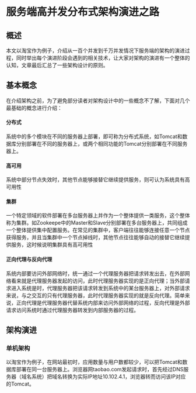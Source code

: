 <h1>服务端高并发分布式架构演进之路</h1>
<h2>概述</h2>
<p>本文以淘宝作为例子，介绍从一百个并发到千万并发情况下服务端的架构的演进过程，同时举出每个演进阶段会遇到的相关技术，让大家对架构的演进有一个整体的认知，文章最后汇总了一些架构设计的原则。</p>
<h2>基本概念</h2>
<p>在介绍架构之前，为了避免部分读者对架构设计中的一些概念不了解，下面对几个最基础的概念进行介绍：</p>
<h4>分布式</h4>
<p>系统中的多个模块在不同的服务器上部署，即可称为分布式系统，如Tomcat和数据库分别部署在不同的服务器上，或两个相同功能的Tomcat分别部署在不同服务器上。</p>
<h4>高可用</h4>
<p>系统中部分节点失效时，其他节点能够接替它继续提供服务，则可认为系统具有高可用性</p>
<h4>集群</h4>
<p>一个特定领域的软件部署在多台服务器上并作为一个整体提供一类服务，这个整体称为集群。如Zookeepe中的Master和Slave分别部署在多台服务器上，共同组成一个整体提供集中配置服务。在常见的集群中，客户端往往能够连接任意一个节点获得服务，并且当集群中一个节点掉线时，其他节点往往能够自动的接替它继续提供服务，这时候说明集群具有高可用性</p>
<h4>正向代理与反向代理</h4>
<p>系统内部要访问外部网络时，统一通过一个代理服务器把请求转发出去，在外部网络看来就是代理服务器发起的访问，此时代理服务器实现的是正向代理；当外部请求进入系统是时，代理服务器把该请求转发到系统中的某台服务器上，对外部请求来说，与之交互的只有代理服务器，此时代理服务器实现的就是反向代理。简单来说，正向代理是代理服务器代替系统内部来访问外部网络的过程，反向代理是外部请求访问系统时通过代理服务器转发到内部服务器的过程。</p>
<h2>架构演进</h2>
<h3>单机架构</h3>
<p>以淘宝作为例子，在网站最初时，应用数量与用户数都较少，可以把Tomcat和数据库部署在同一台服务器上。浏览器网taobao.com发起请求时，首先经过DNS服务器（域名系统）把域名转换为实际IP地址10.102.4.1，浏览器转而访问该IP对应的Tomcat。</p>
